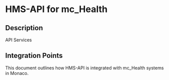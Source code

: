 # HMS-API for mc_Health

## Description

API Services

## Integration Points

This document outlines how HMS-API is integrated with mc_Health systems in Monaco.
